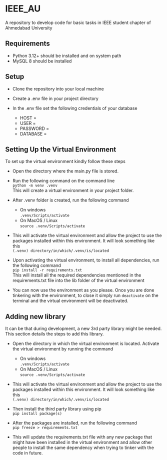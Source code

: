# IEEE_AU

A repository to develop code for basic tasks in IEEE student chapter of Ahmedabad University

## Requirements

- Python 3.12+ should be installed and on system path
- MySQL 8 should be installed

## Setup

- Clone the repository into your local machine

- Create a .env file in your project directory

- In the .env file set the following credentials of your database
  - HOST =
  - USER =
  - PASSWORD =
  - DATABASE =

## Setting Up the Virtual Environment

To set up the virtual environment kindly follow these steps

- Open the directory where the main.py file is stored.

- Run the following command on the command line  
  `python -m venv .venv`  
  This will create a virtual environment in your project folder.

- After .venv folder is created, run the following command
  - On windows  
    `.venv/Scripts/activate`  
  - On MacOS / Linux  
    `source .venv/Scripts/activate`

- This will activate the virtual environment and allow the project to use the packages installed within this environment. It   will look something like this  
  `(.venv) directory/in/which/.venv/is/located`

- Upon activating the virtual environment, to install all dependencies, run the following command  
  `pip install -r requirements.txt`  
  This will install all the required dependencies mentioned in the requirements.txt file into the lib folder of the virtual environment

- You can now use the environment as you please. Once you are done tinkering with the environment, to close it simply run `deactivate` on the terminal and the virtual environment will be deactivated.

## Adding new library

It can be that during development, a new 3rd party library might be needed. This section details the steps to add this library.

- Open the directory in which the virtual environment is located. Activate the virtual environment by running the command
  - On windows  
    `.venv/Scripts/activate`  
  - On MacOS / Linux  
    `source .venv/Scripts/activate`

- This will activate the virtual environment and allow the project to use the packages installed within this environment. It   will look something like this  
  `(.venv) directory/in/which/.venv/is/located`

- Then install the third party library using pip  
  `pip install package(s)`

- After the packages are installed, run the following command  
  `pip freeze > requirements.txt`

- This will update the requirements.txt file with any new package that might have been installed in the virtual environment and allow other people to install the same dependency when trying to tinker with the code in future.
